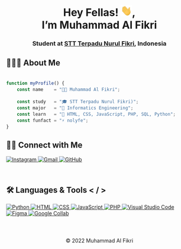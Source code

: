 <div align="center">
  <h1>Hey Fellas! <img src="https://github.com/ABSphreak/ABSphreak/blob/master/gifs/Hi.gif" width="30px" height="30px">,<br/>I’m Muhammad Al Fikri</h1>
  <h3>Student at <a href="https://nurulfikri.ac.id/" title="STT Terpadu Nurul Fikri">STT Terpadu Nurul Fikri</a>, Indonesia</h3>
</div>

<h2>👨🏻‍💻 About Me</h2>

```javascript

function myProfile() {
    const name    = "👋🏻 Muhammad Al Fikri";
        
    const study   = "🎓 STT Terpadu Nurul Fikri)";
    const major   = "📖 Informatics Engineering";
    const learn   = "🌱 HTML, CSS, JavaScript, PHP, SQL, Python";
    const funfact = "⚡ nolyfe";
}
```

<h2>🤝🏻 Connect with Me</h2>

<p>
  <a href="https://instagram.com/alfkri_" title="Instagram">
    <img src="https://upload.wikimedia.org/wikipedia/commons/e/e7/Instagram_logo_2016.svg" alt="Instagram" height="40" width="40"> 
  </a>
  <a href="mailto:alfkri28@gmail.com" title="Gmail">
    <img src="https://api.iconify.design/logos/google-gmail.svg" alt="Gmail" height="40" width="40"> 
  </a>
  <a href="https://github.com/alfkri" title="GitHub">
    <img src="https://api.iconify.design/bi/github.svg?color=%235c6bc0" alt="GitHub" height="40" width="40"> 
  </a>
</p>

<br/>

<h2>🛠 Languages & Tools < / > </h2>

<div>
  <a href="https://www.python.org" title="Python">
    <img src="https://api.iconify.design/logos/python.svg" alt="Python" height="40" width="40"> 
  </a>
  <a href="https://www.w3schools.com/html" title="HTML">
    <img src="https://api.iconify.design/vscode-icons/file-type-html.svg" alt="HTML" height="40" width="40"> 
  </a>
  <a href="https://www.w3schools.com/css" title="CSS">
    <img src="https://api.iconify.design/vscode-icons/file-type-css.svg" alt="CSS" height="40" width="40"> 
  </a>
  <a href="https://www.javascript.com" title="JavaScript">
    <img src="https://api.iconify.design/logos/javascript.svg" alt="JavaScript" height="40" width="40"> 
  </a>  <a href="https://www.php.net" title="PHP">
    <img src="https://api.iconify.design/logos/php.svg" alt="PHP" height="40" width="40"> 
  </a>
   <a href="https://code.visualstudio.com" title="Visual Studio Code">
    <img src="https://api.iconify.design/logos/visual-studio-code.svg" alt="Visual Studio Code" height="40" width="40"> 
  </a>
  <a href="https://www.figma.com" title="Figma">
    <img src="https://api.iconify.design/logos/figma.svg" alt="Figma" height="40" width="40"> 
  </a>
  <a href="https://colab.research.google.com" title="Google Collab">
    <img src="https://colab.research.google.com/img/colab_favicon_256px.png" alt="Google Collab" height="40" width="40"> 
  </a>
</div>
  
<br/>
  
<h1></h1>
  
<p align="center">&#169; 2022 Muhammad Al Fikri</p>
